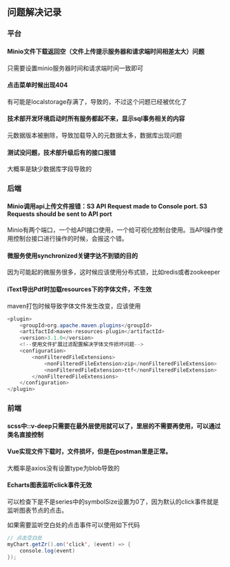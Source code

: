 ## 问题解决记录

### 平台

#### Minio文件下载返回空（文件上传提示服务器和请求端时间相差太大）问题
只需要设置minio服务器时间和请求端时间一致即可


#### 点击菜单时候出现404
有可能是localstorage存满了，导致的，不过这个问题已经被优化了


#### 技术部开发环境启动时所有服务都起不来，显示sql事务相关的内容
元数据版本被删除，导致加载导入的元数据太多，数据库出现问题

#### 测试没问题，技术部升级后有的接口报错
大概率是缺少数据库字段导致的


### 后端

#### Minio调用api上传文件报错：S3 API Request made to Console port. S3 Requests should be sent to API port
Minio有两个端口，一个给API接口使用，一个给可视化控制台使用。当API操作使用控制台接口进行操作的时候，会报这个错。


#### 微服务使用synchronized关键字达不到锁的目的
因为可能起的微服务很多，这时候应该使用分布式锁，比如redis或者zookeeper


#### iText导出Pdf时加载resources下的字体文件，不生效
maven打包时候导致字体文件发生改变，应该使用
```java
<plugin>
	<groupId>org.apache.maven.plugins</groupId>
	<artifactId>maven-resources-plugin</artifactId>
	<version>3.1.0</version>
	<!--使用文件扩展过滤配置解决字体文件损坏问题-->
	<configuration>
		<nonFilteredFileExtensions>
			<nonFilteredFileExtension>zip</nonFilteredFileExtension>
			<nonFilteredFileExtension>ttf</nonFilteredFileExtension>
		</nonFilteredFileExtensions>
	</configuration>
</plugin>
```




### 前端

#### scss中::v-deep只需要在最外层使用就可以了，里层的不需要再使用，可以通过类名直接控制

#### Vue实现文件下载时，文件损坏，但是在postman里是正常。

大概率是axios没有设置type为blob导致的

#### Echarts图表监听click事件无效

可以检查下是不是series中的symbolSize设置为0了，因为默认的click事件就是监听图表节点的点击。

如果需要监听空白处的点击事件可以使用如下代码

```java
// 点击空白处
myChart.getZr().on('click', (event) => {
    console.log(event)
});
```



